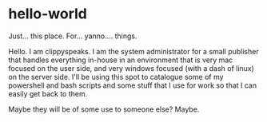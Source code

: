 # hello-world
Just...  this place.  For... yanno.... things.

Hello.  I am clippyspeaks.  I am the system administrator for a small publisher that handles everything in-house in an environment that is very mac focused on the user side, and very windows focused (with a dash of linux) on the server side.
I'll be using this spot to catalogue some of my powershell and bash scripts and some stuff that I use for work so that I can easily get back to them.  

Maybe they will be of some use to someone else?  Maybe.
